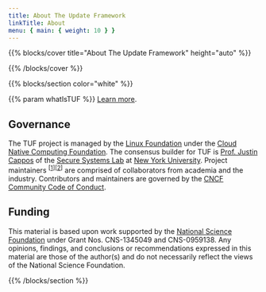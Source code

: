 ```yaml
---
title: About The Update Framework
linkTitle: About
menu: { main: { weight: 10 } }
---
```


{{% blocks/cover title="About The Update Framework" height="auto" %}}

{{% /blocks/cover %}}

{{% blocks/section color="white" %}}

{{% param whatIsTUF %}} [Learn more](/docs/overview/).

## Governance

The TUF project is managed by the [Linux Foundation] under the [Cloud Native Computing
Foundation][CNCF]. The consensus builder for TUF is [Prof. Justin Cappos] of the
[Secure Systems Lab] at [New York University](https://engineering.nyu.edu/). Project
maintainers <sup>[[1]][[2]]</sup> are comprised of collaborators from academia and
the industry. Contributors and maintainers are governed by the [CNCF Community Code
of Conduct][CoC].

## Funding

This material is based upon work supported by the [National Science
Foundation][NSF] under Grant Nos. CNS-1345049 and CNS-0959138. Any opinions,
findings, and conclusions or recommendations expressed in this material are
those of the author(s) and do not necessarily reflect the views of the National
Science Foundation.

[1]:
  https://github.com/theupdateframework/specification/blob/master/MAINTAINERS.md
[2]:
  https://github.com/theupdateframework/python-tuf/blob/develop/docs/MAINTAINERS.txt
[CNCF]: https://cncf.io
[CoC]: https://github.com/cncf/foundation/blob/master/code-of-conduct.md
[Linux Foundation]: https://www.linuxfoundation.org
[NSF]: https://www.nsf.gov
[Prof. Justin Cappos]: https://ssl.engineering.nyu.edu/personalpages/jcappos/
[Secure Systems Lab]: https://ssl.engineering.nyu.edu

{{% /blocks/section %}}
